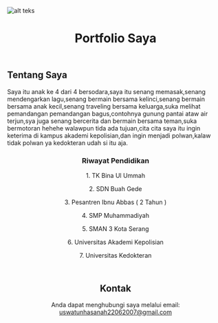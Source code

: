<!DOCTYPE html>
<html lang="id">
<head>
    <meta charset="UTF-8">
    <meta name="viewport" content="width=device-width, initial-scale=1.0">
  
</head>
<body>

![alt teks](?raw=true)

<header>
    <h1>Portfolio Saya</h1>
</header>

<div class="container">
    <div class="section" id="about">
        <h2>Tentang Saya</h2>
        <p>Saya itu anak ke 4 dari 4 bersodara,saya itu senang memasak,senang mendengarkan lagu,senang bermain bersama kelinci,senang bermain bersama anak kecil,senang traveling bersama keluarga,suka melihat pemandangan pemandangan bagus,contohnya gunung pantai ataw air terjun,sya juga senang bercerita dan bermain bersama teman,suka bermotoran hehehe walawpun tida ada tujuan,cita cita saya itu ingin keterima di kampus akademi kepolisian,dan ingin menjadi polwan,kalaw tidak polwan ya kedokteran udah si itu aja.</p>
    </div>
<header>
    <div class="section" id="projects">
        <div class="project">
            <div class="project-item">
                <h3>Riwayat Pendidikan</h3>
                <p>1. TK Bina Ul Ummah</p>
                <p>2. SDN Buah Gede</p>
                <p>3. Pesantren Ibnu Abbas ( 2 Tahun )</p>
                <p>4. SMP Muhammadiyah</p>
                <p>5. SMAN 3 Kota Serang</p>
                <p>6. Universitas Akademi Kepolisian</p>
                <p>7. Universitas Kedokteran</p>
            </div>
            <div class="project-item">
            </div>
        </div>
    </div>
</header>
<header>
        <h2>Kontak</h2>
        <p>Anda dapat menghubungi saya melalui email: <a href="mailto:email@example.com">uswatunhasanah22062007@gmail.com</a></p>
    </div>
</header>

</body>
</html>
